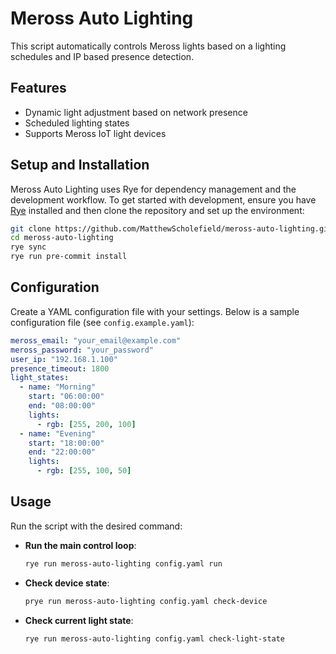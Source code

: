 # Meross Auto Lighting

This script automatically controls Meross lights based on a lighting schedules and IP based presence detection.

## Features

- Dynamic light adjustment based on network presence
- Scheduled lighting states
- Supports Meross IoT light devices

## Setup and Installation

Meross Auto Lighting uses Rye for dependency management and the development workflow. To get started with development, ensure you have [Rye](https://github.com/astral-sh/rye) installed and then clone the repository and set up the environment:

```sh
git clone https://github.com/MatthewScholefield/meross-auto-lighting.git
cd meross-auto-lighting
rye sync
rye run pre-commit install
```

## Configuration

Create a YAML configuration file with your settings. Below is a sample configuration file (see `config.example.yaml`):

```yaml
meross_email: "your_email@example.com"
meross_password: "your_password"
user_ip: "192.168.1.100"
presence_timeout: 1800
light_states:
  - name: "Morning"
    start: "06:00:00"
    end: "08:00:00"
    lights:
      - rgb: [255, 200, 100]
  - name: "Evening"
    start: "18:00:00"
    end: "22:00:00"
    lights:
      - rgb: [255, 100, 50]
```

## Usage

Run the script with the desired command:

- **Run the main control loop**:
  ```sh
  rye run meross-auto-lighting config.yaml run
  ```

- **Check device state**:
  ```sh
  prye run meross-auto-lighting config.yaml check-device
  ```

- **Check current light state**:
  ```sh
  rye run meross-auto-lighting config.yaml check-light-state
  ```
